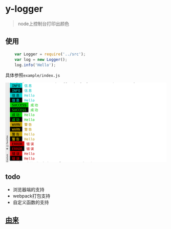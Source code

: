 # y-logger
> node上控制台打印出颜色

## 使用

````js
	var Logger = require('../src');
	var log = new Logger();
	log.info('Hello');
````

具体参照`example/index.js`

![图片](./imgs/a.png)


## todo

*	浏览器端的支持
*	webpack打包支持
*	自定义函数的支持

## [由来](https://github.com/yangdage123/yang-book/blob/master/y-logger/README.md)
